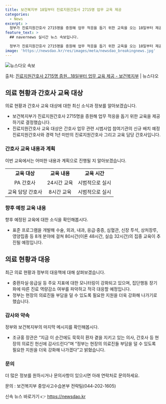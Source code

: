 ```yaml
---
title: 보건복지부 18일부터 진료지원간호사 2715명 업무 교육 제공
categories:
  - News
excerpt: >
  정부가 진료지원간호사 2715명을 증원해 업무 적응을 돕기 위한 교육을 오는 18일부터 제공한다. 보건복지부…
feature_text: >
  ## navernews 실시간 뉴스 속보입니다.

  정부가 진료지원간호사 2715명을 증원해 업무 적응을 돕기 위한 교육을 오는 18일부터 제공한다. 보건복지부…
image: 'https://newsdao.kr/res/images/meta/newsdao_breakingnews.jpg'
---
```


![뉴스다오 속보](https://newsdao.kr/res/images/meta/newsdao_breakingnews.jpg)

<p>출처: <a href="https://newsdao.kr/3580" rel="dofollow">진료지원간호사 2715명 증원…18일부터 업무 교육 제공 - 보건복지부</a> | 뉴스다오</p>

<h2 data-ke-size="size26">의료 현황과 간호사 교육 대상</h2>
<p data-ke-size="size16">의료 현황과 간호사 교육 대상에 대한 최신 소식과 정보를 알아보겠습니다.</p>

<ul>
    <li>보건복지부가 진료지원간호사 2715명을 증원해 업무 적응을 돕기 위한 교육을 제공하기로 결정했습니다.</li>
    <li>진료지원간호사 교육 대상은 간호사 업무 관련 시범사업 참여기관의 신규 배치 예정 진료지원간호사와 경력 1년 미만의 진료지원간호사 그리고 교육 담당 간호사입니다.</li>
</ul>

<h3>간호사 교육 내용과 계획</h3>
<p data-ke-size="size16">이번 교육에서는 어떠한 내용과 계획으로 진행될 지 알아보겠습니다.</p>

<table>
   <tr>
      <td style="text-align: center; height: 17px;"><b>교육 대상</b></td>
      <td style="text-align: center; height: 17px;"><b>교육 내용</b></td>
      <td style="text-align: center; height: 17px;"><b>교육 시간</b></td>
   </tr>
   <tr>
      <td style="text-align: center; height: 17px;">PA 간호사</td>
      <td style="text-align: center; height: 17px;">24시간 교육</td>
      <td style="text-align: center; height: 17px;">시범적으로 실시</td>
   </tr>
   <tr>
      <td style="text-align: center; height: 17px;">교육 담당 간호사</td>
      <td style="text-align: center; height: 17px;">8시간 교육</td>
      <td style="text-align: center; height: 17px;">시범적으로 실시</td>
   </tr>
</table>

<h3>향후 예정 교육 내용</h3>
<p data-ke-size="size16">향후 예정된 교육에 대한 소식을 확인해봅시다.</p>

<ul>
    <li>표준 프로그램을 개발해 수술, 외과, 내과, 응급·중증, 심혈관, 신장 투석, 상처장루, 영양집중 등 8개 분야에 걸쳐 80시간(이론 48시간, 실습 32시간)의 집중 교육이 추진될 예정입니다.</li>
</ul>

<h2 data-ke-size="size26">의료 현황과 대응</h2>
<p data-ke-size="size16">최근 의료 현황과 정부의 대응책에 대해 살펴보겠습니다.</p>

<ul>
    <li>중환자실·응급실 등 주요 지표에 대한 모니터링이 강화되고 있으며, 집단행동 장기화에 따른 진료 역량감소 여부를 파악하고 적극 대응할 예정입니다.</li>
    <li>정부는 현장의 의료진들 부담을 덜 수 있도록 필요한 지원을 더욱 강화해 나가기로 했습니다.</li>
</ul>

<h3>감사와 약속</h3>
<p data-ke-size="size16">정부와 보건복지부의 마지막 메시지를 확인해봅시다.</p>

<ul>
    <li>조규홍 장관은 “지금 이 순간에도 묵묵히 환자 곁을 지키고 있는 의사, 간호사 등 현장의 의료진 헌신에 감사드린다”며 “정부는 현장의 의료진들 부담을 덜 수 있도록 필요한 지원을 더욱 강화해 나가겠다”고 밝혔습니다.</li>
</ul>

<h3>문의</h3>
<p data-ke-size="size16">더 많은 정보를 원하시거나 문의사항이 있으시면 아래 연락처로 문의하세요.</p>

<p data-ke-size="size16">문의 : 보건복지부 중앙사고수습본부 전략팀(044-202-1605)</p> 

신속 뉴스 바로가기 👉 <a href="https://newsdao.kr" rel="dofollow">https://newsdao.kr</a>



